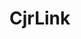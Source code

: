 <!--
 * @Author: chenjunru
 * @Date: 2022-12-25 14:45:35
 * @LastEditTime: 2022-12-25 17:54:25
 * @LastEditors: chenjunru
 * @Description: Do not Edit
 * @FilePath: \my-components\packages\link\README.md
-->
# CjrLink